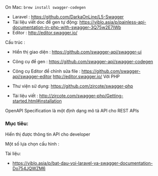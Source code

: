 On Mac: `brew install swagger-codegen`


- Laravel : https://github.com/DarkaOnLine/L5-Swagger
- Tài liệu viết doc để gen tự động: https://viblo.asia/p/painless-api-documentation-in-php-with-swagger-3Q75w2E7lWb
- Editor : http://editor.swagger.io/


Cấu trúc : 

- Hiển thị giao diện : https://github.com/swagger-api/swagger-ui
- Công cụ để gen : https://github.com/swagger-api/swagger-codegen
- Công cụ Editor để chỉnh sửa file : https://github.com/swagger-api/swagger-editor http://editor.swagger.io/
Với PHP 
- Thư viện sử dụng: https://github.com/zircote/swagger-php

- Tài liệu viết : http://zircote.com/swagger-php/Getting-started.html#installation


OpenAPI Specification là một định dạng mô tả API cho REST APIs 


### Mục tiêu: 
Hiển thị được thông tin API cho developer

Một số lựa chọn cấu hình :



Tài liệu: 

- https://viblo.asia/p/bat-dau-voi-laravel-va-swagger-documentation-Do754JQWZM6


